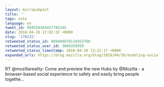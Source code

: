 ```yaml
---
layout: micropubpost
title: ''
tags: note
language: en
tweet_id: 989550304457785345
date: 2018-04-26 17:02:32 +0000
slug: '170232'
retweeted_status_id: 989494878110453760
retweeted_status_user_id: 3060359959
retweeted_status_timestamp: 2018-04-26 13:22:17 +0000
expanded_urls: https://blog.mozilla.org/blog/2018/04/26/enabling-social-experiences-using-mixed-reality-and-the-open-web/
---
```

RT @mozillareality: Come and preview the new Hubs by @Mozilla - a browser-based social experience to safely and easily bring people togethe…
